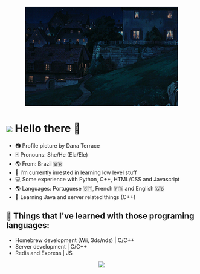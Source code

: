 <p align="center" border="1px solid red">
  <img src="./kiki_rounded.gif" style="width: 80%; object-fit: none; background-color: red; color:red;">
<br>
  <!-- <img src="https://upload.wikimedia.org/wikipedia/commons/7/75/Nonbinary_flag.svg" style="width: 400px; height:20px; display:inline;"> -->
</p>


# <img src="https://raw.githubusercontent.com/Luxs710/Luxs710/main/coracao.png" width="35px"> Hello there 👋
- 📷 Profile picture by Dana Terrace
- 🃏 Pronouns: She/He (Ela/Ele) <img src="https://upload.wikimedia.org/wikipedia/commons/7/75/Nonbinary_flag.svg" style="width: 25px; height:12px; display:inline;">
- 🌎 From: Brazil 🇧🇷
- 📝 I’m currently inrested in learning low level stuff
- 💻 Some experience with Python, C++, HTML/CSS and Javascript
- 🌎 Languages: Portuguese 🇧🇷, French 🇫🇷 and English 🇬🇧
- 📝 Learning Java and server related things (C++)

## 📝 Things that I've learned with those programing languages:
- Homebrew development (Wii, 3ds/nds) | C/C++
- Server development | C/C++
- Redis and Express | JS


<p align="center">
  <img src="https://github-readme-stats.vercel.app/api?username=luxs710&count_private=true&layout=compact&theme=ayu-mirage">
</p>



<!---
LucasPB710/LucasPB710 is a ✨ special ✨ repository because its `README.md` (this file) appears on your GitHub profile.
You can click the Preview link to take a look at your changes.
--->
